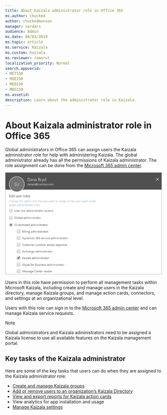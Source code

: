 ```yaml
---
title: About Kaizala administrator role in Office 365
ms.author: chucked
author: chuckedmonson
manager: serdars
audience: Admin
ms.date: 04/03/2019
ms.topic: article
ms.service: Kaizala
ms.custom: Kaizala
ms.reviewer: ramarut
localization_priority: Normal
search.appverid:
- MET150
- MOE150
- MED150
- MBS150
ms.assetid: 
description: Learn about the administrator role in Kaizala.
---
```


# About Kaizala administrator role in Office 365

Global administrators in Office 365 can assign users the Kaizala administrator role for help with administering Kaizala. The global administrator already has all the permissions of Kaizala administrator. The role assignment can be done from the [Microsoft 365 admin center](http://admin.microsoft.com). 

![Screenshot of selecting Kaizala administrator in the Microsoft 365 admin center](media/admin-role-in-admin-center.png)

Users in this role have permission to perform all management tasks within Microsoft Kaizala, including create and manage users in the Kaizala directory, manage Kaizala groups, and manage action cards, connectors, and settings at an organizational level.

Users with this role can sign in to the [Microsoft 365 admin center](http://admin.microsoft.com) and can manage Kaizala service requests.

> [!NOTE]
> Global administrators and Kaizala administrators need to be assigned a Kaizala license to use all available features on the Kaizala management portal. 

## Key tasks of the Kaizala administrator

Here are some of the key tasks that users can do when they are assigned to the Kaizala administrator role:

- [Create and manage Kaizala groups](groups.md)
- [Add or remove users to an organization’s Kaizala Directory](add-users.md)
- [View and export reports for Kaizala action cards](reports.md)
- View analytics for app installation and usage
- [Manage Kaizala settings](settings.md)


